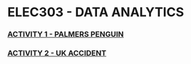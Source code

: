 # ELEC303 - DATA ANALYTICS

### [ACTIVITY 1 - PALMERS PENGUIN](https://github.com/aprilfdln/Activity1-Penguins/blob/main/Activity1.ipynb)
### [ACTIVITY 2 - UK ACCIDENT](https://github.com/aprilfdln/ITELEC303/blob/main/Activity_2.ipynb)
